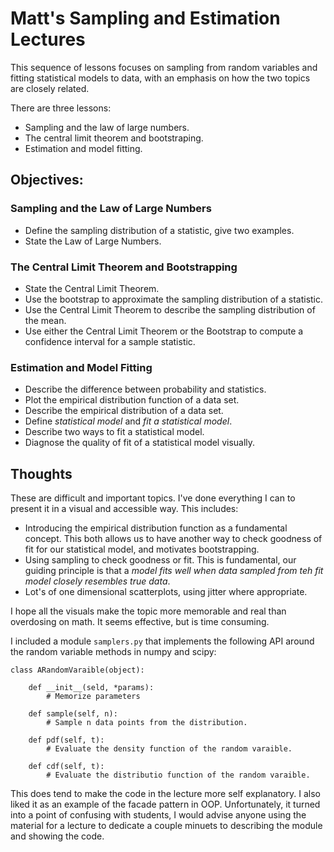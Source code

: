 Matt's Sampling and Estimation Lectures
=======================================

This sequence of lessons focuses on sampling from random variables and fitting statistical models to data, with an emphasis on how the two topics are closely related.

There are three lessons:

  - Sampling and the law of large numbers.
  - The central limit theorem and bootstraping.
  - Estimation and model fitting.

Objectives:
-----------

### Sampling and the Law of Large Numbers

  - Define the sampling distribution of a statistic, give two examples.
  - State the Law of Large Numbers.

### The Central Limit Theorem and Bootstrapping

  - State the Central Limit Theorem.
  - Use the bootstrap to approximate the sampling distribution of a statistic.
  - Use the Central Limit Theorem to describe the sampling distribution of the mean.
  - Use either the Central Limit Theorem or the Bootstrap to compute a confidence interval for a sample statistic.

### Estimation and Model Fitting

  - Describe the difference between probability and statistics.
  - Plot the empirical distribution function of a data set.
  - Describe the empirical distribution of a data set.
  - Define *statistical model* and *fit a statistical model*.
  - Describe two ways to fit a statistical model.
  - Diagnose the quality of fit of a statistical model visually.

Thoughts
--------

These are difficult and important topics.  I've done everything I can to present it in a visual and accessible way.  This includes:

  - Introducing the empirical distribution function as a fundamental concept.  This both allows us to have another way to check goodness of fit for our statistical model, and motivates bootstrapping.
  - Using sampling to check goodness or fit.  This is fundamental, our guiding principle is that a *model fits well when data sampled from teh fit model closely resembles true data*.
  - Lot's of one dimensional scatterplots, using jitter where appropriate.

I hope all the visuals make the topic more memorable and real than overdosing on math.  It seems effective, but is time consuming.

I included a module `samplers.py` that implements the following API around the random variable methods in numpy and scipy:

```
class ARandomVaraible(object):

    def __init__(seld, *params):
        # Memorize parameters

    def sample(self, n):
        # Sample n data points from the distribution.

    def pdf(self, t):
        # Evaluate the density function of the random varaible.

    def cdf(self, t):
        # Evaluate the distributio function of the random varaible.
```

This does tend to make the code in the lecture more self explanatory. I also liked it as an example of the facade pattern in OOP. Unfortunately, it turned into a point of confusing with students, I would advise anyone using the material for a lecture to dedicate a couple minuets to describing the module and showing the code.
